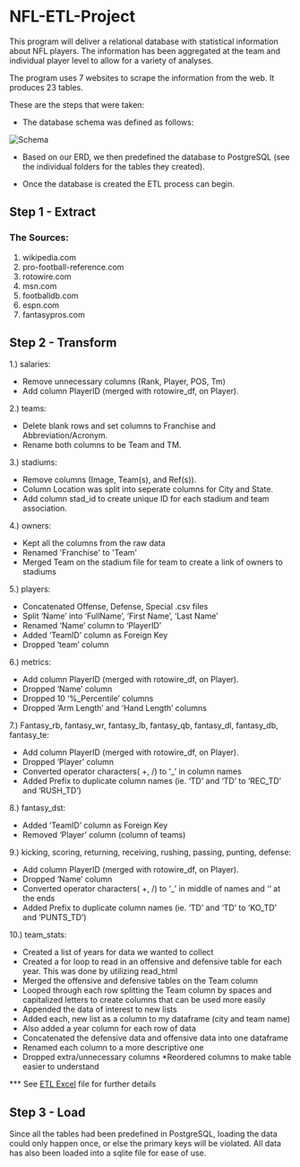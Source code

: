 # NFL-ETL-Project 
This program will deliver a relational database with statistical information about NFL players. The information has been aggregated at the team and individual player level to allow for a variety of analyses.

The program uses 7 websites to scrape the information from the web. It produces 23 tables.

These are the steps that were taken:
* The database schema was defined as follows:

![Schema](Resources/ERD.png)

* Based on our ERD, we then predefined the database to PostgreSQL (see the individual folders for the tables they created).

* Once the database is created the ETL process can begin.


## Step 1 - Extract

### The Sources:

1. wikipedia.com
2. pro-football-reference.com
3. rotowire.com
4. msn.com
5. footballdb.com
6. espn.com
7. fantasypros.com

## Step 2 - Transform

1.) salaries:
* Remove unnecessary columns (Rank, Player, POS, Tm)
* Add column PlayerID (merged with rotowire_df, on Player).
    
2.) teams:
* Delete blank rows and set columns to Franchise and Abbreviation/Acronym.
* Rename both columns to be Team and TM.

3.) stadiums:
* Remove columns (Image, Team(s), and Ref(s)). 
* Column Location was split into seperate columns for City and State.
* Add column stad_id to create unique ID for each stadium and team association.

4.) owners: 
* Kept all the columns from the raw data
* Renamed 'Franchise' to 'Team'
* Merged Team on the stadium file for team to create a link of owners to stadiums

5.) players:
* Concatenated Offense, Defense, Special .csv files
* Split ‘Name’ into ‘FullName’, ‘First Name’, ‘Last Name’
* Renamed ‘Name’ column to ‘PlayerID’
* Added ‘TeamID’ column as Foreign Key
* Dropped ‘team’ column

6.) metrics:
* Add column PlayerID (merged with rotowire_df, on Player).
* Dropped ‘Name’ column
* Dropped 10 ‘%_Percentile’ columns
* Dropped ‘Arm Length’ and ‘Hand Length’ columns

7.) Fantasy_rb, fantasy_wr, fantasy_lb, fantasy_qb, fantasy_dl, fantasy_db, fantasy_te:
* Add column PlayerID (merged with rotowire_df, on Player).
*  Dropped ‘Player’ column
* Converted operator characters( +, /) to ‘_’ in column names
* Added Prefix to duplicate column names (ie. ‘TD’ and ‘TD’ to ‘REC_TD’ and ‘RUSH_TD’)

8.) fantasy_dst:
* Added ‘TeamID’ column as Foreign Key
* Removed ‘Player’ column (column of teams)

9.)  kicking, scoring, returning, receiving, rushing, passing, punting, defense:
* Add column PlayerID (merged with rotowire_df, on Player).
* Dropped ‘Name’ column
* Converted operator characters( +, /) to ‘_’ in middle of names and ‘‘ at the ends
* Added Prefix to duplicate column names (ie. ‘TD’ and ‘TD’ to ‘KO_TD’ and ‘PUNTS_TD’)

10.) team_stats:
* Created a list of years for data we wanted to collect
* Created a for loop to read in an offensive and defensive table for each year. This was done by utilizing read_html
* Merged the offensive and defensive tables on the Team column
* Looped through each row splitting the Team column by spaces and capitalized letters to create columns that can be used more easily
* Appended the data of interest to new lists
* Added each, new list as a column to my dataframe (city and team name)
* Also added a year column for each row of data
* Concatenated the defensive data and offensive data into one dataframe
* Renamed each column to a more descriptive one
* Dropped extra/unnecessary columns
*Reordered columns to make table easier to understand

*** See [ETL Excel](Rescources/ETL-Full_Picture.xlsx) file for further details
    
## Step 3 - Load

Since all the tables had been predefined in PostgreSQL, loading the data could only happen once, or else the primary keys will be violated. All data has also been loaded into a sqlite file for ease of use.

    


